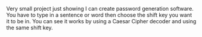 Very small project just showing I can create password generation software.
You have to type in a sentence or word then choose the shift key you want it to be in.
You can see it works by using a Caesar Cipher decoder and using the same shift key.
